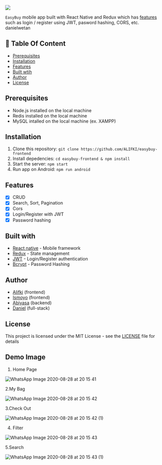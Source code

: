 ![](https://i.imgur.com/ISldpR4.png)


`EasyBuy` mobile app built with React Native and Redux which has [features](https://github.com/ALIFKI/easybuy-frontend#features) such as login / register using JWT, pasword hashing, CORS, etc. danielwetan

## :memo: Table Of Content
* [Prerequisites](https://github.com/ALIFKI/easybuy-frontend#prerequisites)
* [Installation](https://github.com/ALIFKI/easybuy-frontend#installation)
* [Features](https://github.com/ALIFKI/easybuy-frontend#features)
* [Built wtih](https://github.com/ALIFKI/easybuy-frontend#features)
* [Author](https://github.com/ALIFKI/easybuy-frontend#author)
* [License](https://github.com/ALIFKI/easybuy-frontend#license)

## Prerequisites
- Node.js installed on the local machine
- Redis installed on the local machine
- MySQL intalled on the local machine (ex. XAMPP)
## Installation
1. Clone this repository:
    `git clone https://github.com/ALIFKI/easybuy-frontend`
2. Install depedencies:
    `cd easybuy-frontend & npm install`
3. Start the server:
    `npm start`
5. Run app on Android:
    `npm run android`

## Features
- [x] CRUD
- [x] Search, Sort, Pagination
- [x] Cors
- [x] Login/Register with JWT
- [x] Password hashing

## Built with
- [React native](https://reactnative.dev/) - Mobile framework
- [Redux](https://redux.js.org/) - State management
- [JWT](https://jwt.io/) - Login/Register authentication
- [Bcrypt](https://github.com/kelektiv/node.bcrypt.js) - Password Hashing

## Author
- [Alifki](https://github.com/ALIFKI) (frontend)
- [Ismoyo](https://github.com/ismoyo23) (frontend)
- [Abiyasa](https://github.com/byasaa) (backend)
- [Daniel](https://github.com/danielwetan) (full-stack)
## License
This project is licensed under the MIT License - see the [LICENSE](https://github.com/ALIFKI/easybuy-frontendblob/master/LICENSE) file for details

## Demo Image
1. Home Page

![WhatsApp Image 2020-08-28 at 20 15 41](https://user-images.githubusercontent.com/63132957/91628495-72734f00-e9ea-11ea-9350-431a72c02952.jpeg)

2.My Bag

![WhatsApp Image 2020-08-28 at 20 15 42](https://user-images.githubusercontent.com/63132957/91628496-769f6c80-e9ea-11ea-8551-0e7841102837.jpeg)

3.Check Out

![WhatsApp Image 2020-08-28 at 20 15 42 (1)](https://user-images.githubusercontent.com/63132957/91628497-78693000-e9ea-11ea-80c3-0a25def758db.jpeg)

4. Filter

![WhatsApp Image 2020-08-28 at 20 15 43](https://user-images.githubusercontent.com/63132957/91628499-7a32f380-e9ea-11ea-9a23-a3c2d6036762.jpeg)

5.Search

![WhatsApp Image 2020-08-28 at 20 15 43 (1)](https://user-images.githubusercontent.com/63132957/91628501-7d2de400-e9ea-11ea-8ea5-f896c9a4239f.jpeg)

